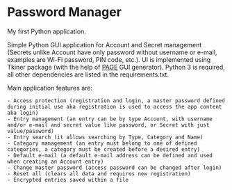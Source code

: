 # Password Manager
My first Python application.

Simple Python GUI application for Account and Secret management (Secrets unlike Account have only password without username or e-mail, examples are Wi-Fi password, PIN code, etc.).
UI is implemented using Tkiner package (with the help of [PAGE](http://page.sourceforge.net/) GUI generator). Python 3 is required, all other dependencies are listed in the requirements.txt.

Main application features are:

	- Access protection (registration and login, a master password defined during initial use aka registration is used to access the app content aka login)
	- Entry management (an entry can be by type Account, with username and/or e-mail and secret value like password, or Secret with just value/password)
	- Entry search (it allows searching by Type, Category and Name)
	- Category management (an entry must belong to one of defined categories, a category must be created before a desired entry)	
	- Default e-mail (a default e-mail address can be defined and used when creating an Account entry)
	- Change master password (access password can be changed after login)
	- Reset all (clears all data and requires new registration)
	- Encrypted entries saved within a file
